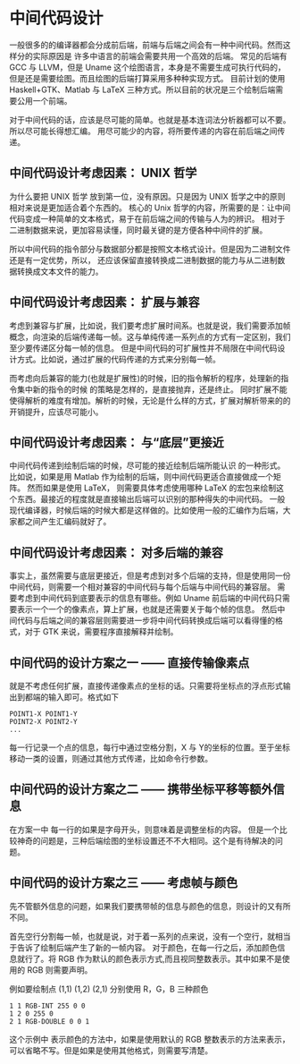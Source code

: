 # 中间代码设计

一般很多的的编译器都会分成前后端，前端与后端之间会有一种中间代码。然而这样分的实际原因是 许多中语言的前端会需要共用一个高效的后端。
常见的后端有 GCC 与 LLVM，但是 Uname 这个绘图语言，本身是不需要生成可执行代码的，但是还是需要绘图。而且绘图的后端打算采用多种种实现方式。
目前计划的使用 Haskell+GTK、Matlab 与 LaTeX 三种方式。所以目前的状况是三个绘制后端需要公用一个前端。

对于中间代码的话，应该是尽可能的简单。也就是基本连词法分析器都可以不要。所以尽可能长得想汇编。
用尽可能少的内容，将所要传递的内容在前后端之间传递。

## 中间代码设计考虑因素： UNIX 哲学

为什么要把 UNIX 哲学 放到第一位，没有原因。只是因为 UNIX 哲学之中的原则相对来说是更加适合着个东西的。
核心的 Unix 哲学的内容，所需要的是：让中间代码变成一种简单的文本格式，易于在前后端之间的传输与人为的辨识。
相对于二进制数据来说，更加容易读懂，同时最关键的是方便各种中间件的扩展。

所以中间代码的指令部分与数据部分都是按照文本格式设计。但是因为二进制文件还是有一定优势，所以，
还应该保留直接转换成二进制数据的能力与从二进制数据转换成文本文件的能力。


## 中间代码设计考虑因素： 扩展与兼容

考虑到兼容与扩展，比如说，我们要考虑扩展时间系。也就是说，我们需要添加帧概念，向渲染的后端传递每一帧。这与单纯传递一系列点的方式有一定区别，我们至少要传递区分每一帧的信息。
但是中间代码的可扩展性并不局限在中间代码设计方式。比如说，通过扩展的代码传递的方式来分别每一帧。

而考虑向后兼容的能力(也就是扩展性)的时候，旧的指令解析的程序，处理新的指令集中新的指令的时候
的策略是怎样的，是直接抛弃，还是终止。
同时扩展不能使得解析的难度有增加。解析的时候，无论是什么样的方式，扩展对解析带来的的开销提升，应该尽可能小。

## 中间代码设计考虑因素： 与“底层”更接近

中间代码传递到绘制后端的时候，尽可能的接近绘制后端所能认识 的一种形式。比如说，如果是用 Matlab 作为绘制的后端，则中间代码更适合直接做成一个矩阵。
然而如果是使用 LaTeX， 则需要具体考虑使用哪种 LaTeX 的宏包来绘制这个东西。最接近的程度就是直接输出后端可以识别的那种得失的中间代码。
一般现代编译器，时候后端的时候大都是这样做的。比如使用一般的汇编作为后端，大家都之间产生汇编码就好了。

## 中间代码设计考虑因素： 对多后端的兼容

事实上，虽然需要与底层更接近，但是考虑到对多个后端的支持，但是使用同一份中间代码，则需要一个相对兼容的中间代码与每个后端与中间代码的兼容层。
需要考虑到中间代码到底要表示的信息有哪些。例如 Uname 前后端的中间代码只需要表示一个一个的像素点，算上扩展，也就是还需要关于每个帧的信息。
然后中间代码与后端之间的兼容层则需要进一步将中间代码转换成后端可以看得懂的格式，对于 GTK 来说，需要程序直接解释并绘制。

## 中间代码的设计方案之一 —— 直接传输像素点

就是不考虑任何扩展，直接传递像素点的坐标的话。只需要将坐标点的浮点形式输出到都端的输入即可。格式如下

```
POINT1-X POINT1-Y
POINT2-X POINT2-Y
...
```

每一行记录一个点的信息，每行中通过空格分割，X 与 Y的坐标的位置。至于坐标移动一类的设置，则通过其他方式传递，比如命令行参数。

## 中间代码的设计方案之二 —— 携带坐标平移等额外信息

在方案一中 每一行的如果是字母开头，则意味着是调整坐标的内容。
但是一个比较神奇的问题是，三种后端绘图的坐标设置还不不大相同。这个是有待解决的问题。

## 中间代码的设计方案之三 —— 考虑帧与颜色

先不管额外信息的问题，如果我们要携带帧的信息与颜色的信息，则设计的又有所不同。

首先空行分割每一帧，也就是说，对于着一系列的点来说，没有一个空行，就相当于告诉了绘制后端产生了新的一帧内容。
对于颜色，在每一行之后，添加颜色信息就行了。将 RGB 作为默认的颜色表示方式,而且视同整数表示。其中如果不是使用的 RGB 则需要声明。

例如要绘制点 (1,1) (1,2) (2,1) 分别使用 R，G，B 三种颜色

```
1 1 RGB-INT 255 0 0
1 2 0 255 0
2 1 RGB-DOUBLE 0 0 1
```

这个示例中 表示颜色的方法中，如果是使用默认的 RGB 整数表示的方法来表示，可以省略不写。但是如果是使用其他格式，则需要写清楚。
